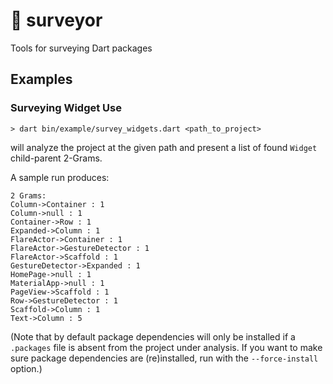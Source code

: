 # 📐 surveyor
Tools for surveying Dart packages


## Examples

### Surveying Widget Use


```
> dart bin/example/survey_widgets.dart <path_to_project>

```

will analyze the project at the given path and present a list of found `Widget` child-parent 2-Grams.

A sample run produces:

```
2 Grams:
Column->Container : 1
Column->null : 1
Container->Row : 1
Expanded->Column : 1
FlareActor->Container : 1
FlareActor->GestureDetector : 1
FlareActor->Scaffold : 1
GestureDetector->Expanded : 1
HomePage->null : 1
MaterialApp->null : 1
PageView->Scaffold : 1
Row->GestureDetector : 1
Scaffold->Column : 1
Text->Column : 5
```

(Note that by default package dependencies will only be installed if a `.packages` file is absent from the project under analysis.  If you want to make sure package dependencies are (re)installed, run with the `--force-install` option.)
